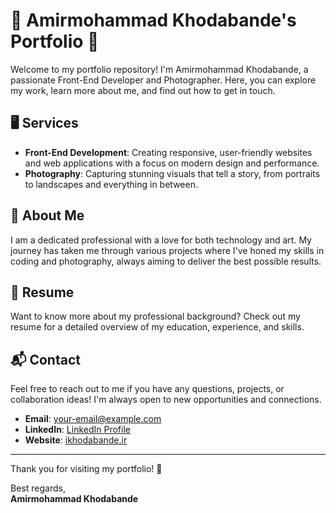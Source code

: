 # 🌟 Amirmohammad Khodabande's Portfolio 🌟

Welcome to my portfolio repository! I'm Amirmohammad Khodabande, a passionate Front-End Developer and Photographer. Here, you can explore my work, learn more about me, and find out how to get in touch. 

## 🖥️ Services

- **Front-End Development**: Creating responsive, user-friendly websites and web applications with a focus on modern design and performance.
- **Photography**: Capturing stunning visuals that tell a story, from portraits to landscapes and everything in between.

## 📖 About Me

I am a dedicated professional with a love for both technology and art. My journey has taken me through various projects where I've honed my skills in coding and photography, always aiming to deliver the best possible results.

## 📄 Resume

Want to know more about my professional background? Check out my resume for a detailed overview of my education, experience, and skills.

## 📬 Contact

Feel free to reach out to me if you have any questions, projects, or collaboration ideas! I'm always open to new opportunities and connections.

- **Email**: [your-email@example.com](mailto:your-email@example.com)
- **LinkedIn**: [LinkedIn Profile](https://www.linkedin.com/in/yourprofile)
- **Website**: [ikhodabande.ir](http://ikhodabande.ir)

---

Thank you for visiting my portfolio! 🚀

Best regards,  
**Amirmohammad Khodabande**
